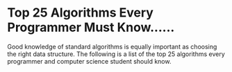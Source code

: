 # Top 25 Algorithms Every Programmer Must Know......

Good knowledge of standard algorithms is equally important as choosing the right data structure.
The following is a list of the top 25 algorithms every programmer and computer science student should know.